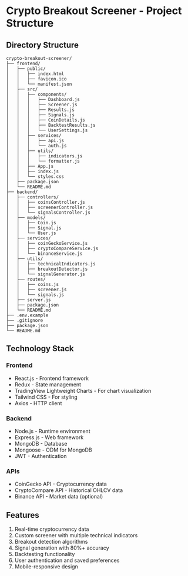 # Crypto Breakout Screener - Project Structure

## Directory Structure
```
crypto-breakout-screener/
├── frontend/
│   ├── public/
│   │   ├── index.html
│   │   ├── favicon.ico
│   │   └── manifest.json
│   ├── src/
│   │   ├── components/
│   │   │   ├── Dashboard.js
│   │   │   ├── Screener.js
│   │   │   ├── Results.js
│   │   │   ├── Signals.js
│   │   │   ├── CoinDetails.js
│   │   │   ├── BacktestResults.js
│   │   │   └── UserSettings.js
│   │   ├── services/
│   │   │   ├── api.js
│   │   │   └── auth.js
│   │   ├── utils/
│   │   │   ├── indicators.js
│   │   │   └── formatter.js
│   │   ├── App.js
│   │   ├── index.js
│   │   └── styles.css
│   ├── package.json
│   └── README.md
├── backend/
│   ├── controllers/
│   │   ├── coinsController.js
│   │   ├── screenerController.js
│   │   └── signalsController.js
│   ├── models/
│   │   ├── Coin.js
│   │   ├── Signal.js
│   │   └── User.js
│   ├── services/
│   │   ├── coinGeckoService.js
│   │   ├── cryptoCompareService.js
│   │   └── binanceService.js
│   ├── utils/
│   │   ├── technicalIndicators.js
│   │   ├── breakoutDetector.js
│   │   └── signalGenerator.js
│   ├── routes/
│   │   ├── coins.js
│   │   ├── screener.js
│   │   └── signals.js
│   ├── server.js
│   ├── package.json
│   └── README.md
├── .env.example
├── .gitignore
├── package.json
└── README.md
```

## Technology Stack

### Frontend
- React.js - Frontend framework
- Redux - State management
- TradingView Lightweight Charts - For chart visualization
- Tailwind CSS - For styling
- Axios - HTTP client

### Backend
- Node.js - Runtime environment
- Express.js - Web framework
- MongoDB - Database
- Mongoose - ODM for MongoDB
- JWT - Authentication

### APIs
- CoinGecko API - Cryptocurrency data
- CryptoCompare API - Historical OHLCV data
- Binance API - Market data (optional)

## Features
1. Real-time cryptocurrency data
2. Custom screener with multiple technical indicators
3. Breakout detection algorithms
4. Signal generation with 80%+ accuracy
5. Backtesting functionality
6. User authentication and saved preferences
7. Mobile-responsive design
